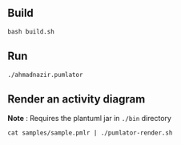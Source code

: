 ## Build

```
bash build.sh
```

## Run

```
./ahmadnazir.pumlator
```

## Render an activity diagram

**Note** : Requires the plantuml jar in `./bin` directory

```
cat samples/sample.pmlr | ./pumlator-render.sh
```

